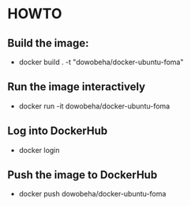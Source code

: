 # HOWTO

## Build the image:

* docker build . -t "dowobeha/docker-ubuntu-foma"


## Run the image interactively

* docker run -it dowobeha/docker-ubuntu-foma


## Log into DockerHub

* docker login


## Push the image to DockerHub

* docker push dowobeha/docker-ubuntu-foma

